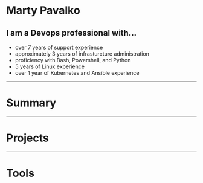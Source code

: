 # Marty Pavalko

## I am a Devops professional with...
- over 7 years of support experience
- approximately 3 years of infrasturcture administration
- proficiency with Bash, Powershell, and Python
- 5 years of Linux experience
- over 1 year of Kubernetes and Ansible experience

---

# Summary


---

# Projects


---

# Tools

